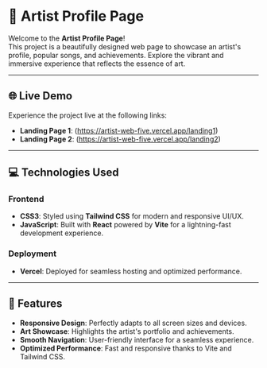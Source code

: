 # 🎨 Artist Profile Page

Welcome to the **Artist Profile Page**!  
This project is a beautifully designed web page to showcase an artist's profile, popular songs, and achievements. Explore the vibrant and immersive experience that reflects the essence of art.

---

## 🌐 Live Demo

Experience the project live at the following links:  
- **Landing Page 1**: (https://artist-web-five.vercel.app/landing1)  
- **Landing Page 2**: (https://artist-web-five.vercel.app/landing2)

---

## 💻 Technologies Used

### **Frontend**
- **CSS3**: Styled using **Tailwind CSS** for modern and responsive UI/UX.
- **JavaScript**: Built with **React** powered by **Vite** for a lightning-fast development experience.

### **Deployment**
- **Vercel**: Deployed for seamless hosting and optimized performance.

---

## 🚀 Features
- **Responsive Design**: Perfectly adapts to all screen sizes and devices.
- **Art Showcase**: Highlights the artist's portfolio and achievements.
- **Smooth Navigation**: User-friendly interface for a seamless experience.
- **Optimized Performance**: Fast and responsive thanks to Vite and Tailwind CSS.



